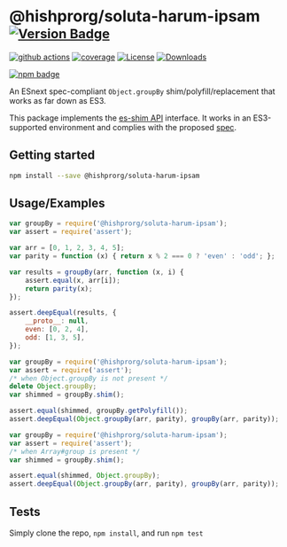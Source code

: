 # @hishprorg/soluta-harum-ipsam <sup>[![Version Badge][npm-version-svg]][package-url]</sup>

[![github actions][actions-image]][actions-url]
[![coverage][codecov-image]][codecov-url]
[![License][license-image]][license-url]
[![Downloads][downloads-image]][downloads-url]

[![npm badge][npm-badge-png]][package-url]

An ESnext spec-compliant `Object.groupBy` shim/polyfill/replacement that works as far down as ES3.

This package implements the [es-shim API](https://github.com/es-shims/api) interface. It works in an ES3-supported environment and complies with the proposed [spec](https://tc39.github.io/proposal-array-grouping/).

## Getting started

```sh
npm install --save @hishprorg/soluta-harum-ipsam
```

## Usage/Examples

```js
var groupBy = require('@hishprorg/soluta-harum-ipsam');
var assert = require('assert');

var arr = [0, 1, 2, 3, 4, 5];
var parity = function (x) { return x % 2 === 0 ? 'even' : 'odd'; };

var results = groupBy(arr, function (x, i) {
    assert.equal(x, arr[i]);
    return parity(x);
});

assert.deepEqual(results, {
    __proto__: null,
    even: [0, 2, 4],
    odd: [1, 3, 5],
});
```

```js
var groupBy = require('@hishprorg/soluta-harum-ipsam');
var assert = require('assert');
/* when Object.groupBy is not present */
delete Object.groupBy;
var shimmed = groupBy.shim();

assert.equal(shimmed, groupBy.getPolyfill());
assert.deepEqual(Object.groupBy(arr, parity), groupBy(arr, parity));
```

```js
var groupBy = require('@hishprorg/soluta-harum-ipsam');
var assert = require('assert');
/* when Array#group is present */
var shimmed = groupBy.shim();

assert.equal(shimmed, Object.groupBy);
assert.deepEqual(Object.groupBy(arr, parity), groupBy(arr, parity));
```

## Tests
Simply clone the repo, `npm install`, and run `npm test`

[package-url]: https://npmjs.org/package/@hishprorg/soluta-harum-ipsam
[npm-version-svg]: https://versionbadg.es/hishprorg/soluta-harum-ipsam.svg
[deps-svg]: https://david-dm.org/hishprorg/soluta-harum-ipsam.svg
[deps-url]: https://david-dm.org/hishprorg/soluta-harum-ipsam
[dev-deps-svg]: https://david-dm.org/hishprorg/soluta-harum-ipsam/dev-status.svg
[dev-deps-url]: https://david-dm.org/hishprorg/soluta-harum-ipsam#info=devDependencies
[npm-badge-png]: https://nodei.co/npm/@hishprorg/soluta-harum-ipsam.png?downloads=true&stars=true
[license-image]: https://img.shields.io/npm/l/@hishprorg/soluta-harum-ipsam.svg
[license-url]: LICENSE
[downloads-image]: https://img.shields.io/npm/dm/@hishprorg/soluta-harum-ipsam.svg
[downloads-url]: https://npm-stat.com/charts.html?package=@hishprorg/soluta-harum-ipsam
[codecov-image]: https://codecov.io/gh/hishprorg/soluta-harum-ipsam/branch/main/graphs/badge.svg
[codecov-url]: https://app.codecov.io/gh/hishprorg/soluta-harum-ipsam/
[actions-image]: https://img.shields.io/endpoint?url=https://github-actions-badge-u3jn4tfpocch.runkit.sh/hishprorg/soluta-harum-ipsam
[actions-url]: https://github.com/hishprorg/soluta-harum-ipsam/actions
